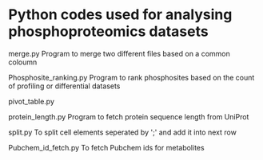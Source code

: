 # Python codes used for analysing phosphoproteomics datasets
merge.py
Program to merge two different files based on a common coloumn

Phosphosite_ranking.py
  Program to rank phosphosites based on the count of profiling or differential datasets
  
pivot_table.py
  
protein_length.py
  Program to fetch protein sequence length from UniProt

split.py
  To split cell elements seperated by ';' and add it into next row

Pubchem_id_fetch.py
  To fetch Pubchem ids for metabolites
